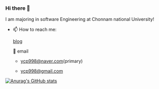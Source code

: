 ### Hi there 👋

I am majoring in software Engineering at Chonnam national University! 

- 📫 How to reach me: 

  [blog](https://blog.naver.com/ycp998/)
  
  📧 email 
    
    - ycp998@naver.com(primary)

    - ycp998@gmail.com






[![Anurag's GitHub stats](https://github-readme-stats.vercel.app/api?username=lodado)](https://github.com/anuraghazra/github-readme-stats)






<!--
**lodado/lodado** is a ✨ _special_ ✨ repository because its `README.md` (this file) appears on your GitHub profile.

Here are some ideas to get you started:
[![Top Langs](https://github-readme-stats.vercel.app/api/top-langs/?username=lodado&layout=compact)](https://github.com/anuraghazra/github-readme-stats)
- 🔭 I’m currently working on ...
- 🌱 I’m currently learning ...
- 👯 I’m looking to collaborate on ...
- 🤔 I’m looking for help with ...
- 💬 Ask me about ...

- 😄 Pronouns: ...
- ⚡ Fun fact: ...
-->
